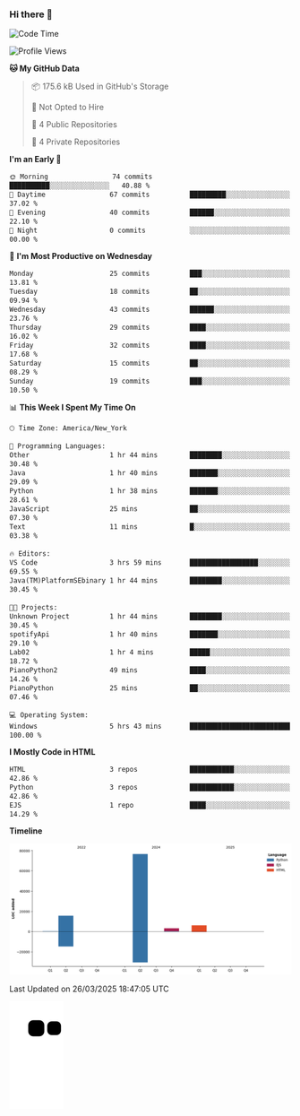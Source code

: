 ### Hi there 👋

<!--
**Iplay6432/Iplay6432** is a ✨ _special_ ✨ repository because its `README.md` (this file) appears on your GitHub profile.

Here are some ideas to get you started:

- 🔭 I’m currently working on ...
- 🌱 I’m currently learning ...
- 👯 I’m looking to collaborate on ...
- 🤔 I’m looking for help with ...
- 💬 Ask me about ...
- 📫 How to reach me: ...
- 😄 Pronouns: ...
- ⚡ Fun fact: ...
-->
<!--
- 🔭 I’m currently working on [A Login Python Scipt Thing](https://github.com/Iplay6432/Lugin-but-no-Pygame-)
- 🌱 I’m currently [learning C++](https://github.com/Iplay6432/LearningCpp)


<!--START_SECTION:waka-->
![Code Time](http://img.shields.io/badge/Code%20Time-147%20hrs%2038%20mins-blue)

![Profile Views](http://img.shields.io/badge/Profile%20Views-0-blue)

**🐱 My GitHub Data** 

> 📦 175.6 kB Used in GitHub's Storage 
 > 
> 🚫 Not Opted to Hire
 > 
> 📜 4 Public Repositories 
 > 
> 🔑 4 Private Repositories 
 > 
**I'm an Early 🐤** 

```text
🌞 Morning                74 commits          ██████████░░░░░░░░░░░░░░░   40.88 % 
🌆 Daytime                67 commits          █████████░░░░░░░░░░░░░░░░   37.02 % 
🌃 Evening                40 commits          ██████░░░░░░░░░░░░░░░░░░░   22.10 % 
🌙 Night                  0 commits           ░░░░░░░░░░░░░░░░░░░░░░░░░   00.00 % 
```
📅 **I'm Most Productive on Wednesday** 

```text
Monday                   25 commits          ███░░░░░░░░░░░░░░░░░░░░░░   13.81 % 
Tuesday                  18 commits          ██░░░░░░░░░░░░░░░░░░░░░░░   09.94 % 
Wednesday                43 commits          ██████░░░░░░░░░░░░░░░░░░░   23.76 % 
Thursday                 29 commits          ████░░░░░░░░░░░░░░░░░░░░░   16.02 % 
Friday                   32 commits          ████░░░░░░░░░░░░░░░░░░░░░   17.68 % 
Saturday                 15 commits          ██░░░░░░░░░░░░░░░░░░░░░░░   08.29 % 
Sunday                   19 commits          ███░░░░░░░░░░░░░░░░░░░░░░   10.50 % 
```


📊 **This Week I Spent My Time On** 

```text
🕑︎ Time Zone: America/New_York

💬 Programming Languages: 
Other                    1 hr 44 mins        ████████░░░░░░░░░░░░░░░░░   30.48 % 
Java                     1 hr 40 mins        ███████░░░░░░░░░░░░░░░░░░   29.09 % 
Python                   1 hr 38 mins        ███████░░░░░░░░░░░░░░░░░░   28.61 % 
JavaScript               25 mins             ██░░░░░░░░░░░░░░░░░░░░░░░   07.30 % 
Text                     11 mins             █░░░░░░░░░░░░░░░░░░░░░░░░   03.38 % 

🔥 Editors: 
VS Code                  3 hrs 59 mins       █████████████████░░░░░░░░   69.55 % 
Java(TM)PlatformSEbinary 1 hr 44 mins        ████████░░░░░░░░░░░░░░░░░   30.45 % 

🐱‍💻 Projects: 
Unknown Project          1 hr 44 mins        ████████░░░░░░░░░░░░░░░░░   30.45 % 
spotifyApi               1 hr 40 mins        ███████░░░░░░░░░░░░░░░░░░   29.10 % 
Lab02                    1 hr 4 mins         █████░░░░░░░░░░░░░░░░░░░░   18.72 % 
PianoPython2             49 mins             ████░░░░░░░░░░░░░░░░░░░░░   14.26 % 
PianoPython              25 mins             ██░░░░░░░░░░░░░░░░░░░░░░░   07.46 % 

💻 Operating System: 
Windows                  5 hrs 43 mins       █████████████████████████   100.00 % 
```

**I Mostly Code in HTML** 

```text
HTML                     3 repos             ███████████░░░░░░░░░░░░░░   42.86 % 
Python                   3 repos             ███████████░░░░░░░░░░░░░░   42.86 % 
EJS                      1 repo              ████░░░░░░░░░░░░░░░░░░░░░   14.29 % 
```



**Timeline**

![Lines of Code chart](https://raw.githubusercontent.com/Iplay6432/Iplay6432/main/assets/bar_graph.png)


 Last Updated on 26/03/2025 18:47:05 UTC
<!--END_SECTION:waka-->

![snake](https://raw.githubusercontent.com/Iplay6432/Iplay6432/output/github-contribution-grid-snake.svg)
